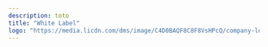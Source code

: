 ```yaml
--- 
description: toto
title: "White Label"
logo: "https://media.licdn.com/dms/image/C4D0BAQF8C8F8VsHPcQ/company-logo_200_200/0?e=2159024400&v=beta&t=UTAQXv6cD8DQD499ilafmlcnEK2lHfv41AQ0XFGfut0"
---
```

